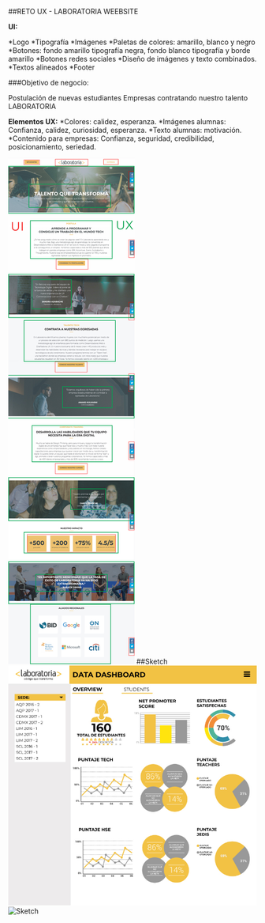 ##RETO UX - LABORATORIA WEEBSITE

**UI:**

*Logo
*Tipografía
*Imágenes
*Paletas de colores: amarillo, blanco y negro
*Botones: fondo amarillo tipografía negra, fondo blanco tipografía y borde amarillo
*Botones redes sociales 
*Diseño de imágenes y texto combinados.
*Textos alineados
*Footer

###Objetivo de negocio:

Postulación de nuevas estudiantes
Empresas contratando nuestro talento LABORATORIA

**Elementos UX:**
*Colores: calidez, esperanza.
*Imágenes alumnas: Confianza, calidez, curiosidad, esperanza.
*Texto alumnas: motivación.
*Contenido para empresas: Confianza, seguridad, credibilidad, posicionamiento, seriedad.

![RETO UX](img/imglab.jpg)
##Sketch
![Sketch](img/sketch.jpg)
![Sketch](img/sketch-alumas.jpg)
